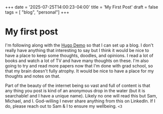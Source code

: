 +++
date = '2025-07-25T14:00:23-04:00'
title = 'My First Post'
draft = false
tags = [ "blog", "personal"]
+++

# My first post

I'm following along with the [Hugo Demo](https://gohugo.io/getting-started/quick-start/) so that I can set up a blog. I don't really have anything that interesting to say but I think it would be nice to have a place to keep some thoughts, doodles, and opinions. I read a lot of books and watch a lot of TV and have many thoughts on these. I'm also going to try and read more papers now that I'm done with grad school, so that my brain doesn't fully atrophy. It would be nice to have a place for my thoughts and notes on that.

Part of the beauty of the internet being so vast and full of content is that any thing you post is kind of an anonymous drop in the water (but it is searchable! and I have a unique name). Likely no one will read this but Sam, Michael, and I. God-willing I never share anything from this on LinkedIn. If I do, please reach out to Sam & I to ensure my wellbeing. `<3`